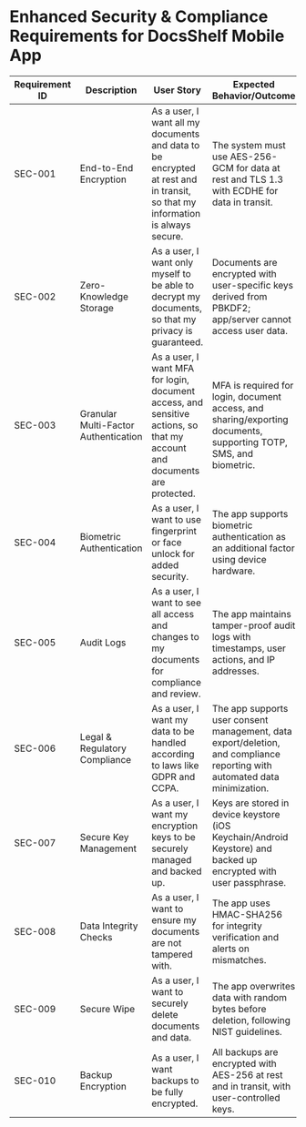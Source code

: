 # Enhanced Security & Compliance Requirements for DocsShelf Mobile App

| Requirement ID | Description                          | User Story                                                                                                                   | Expected Behavior/Outcome                                                                                                  |
| -------------- | ------------------------------------ | ---------------------------------------------------------------------------------------------------------------------------- | -------------------------------------------------------------------------------------------------------------------------- |
| SEC-001        | End-to-End Encryption                | As a user, I want all my documents and data to be encrypted at rest and in transit, so that my information is always secure. | The system must use AES-256-GCM for data at rest and TLS 1.3 with ECDHE for data in transit.                               |
| SEC-002        | Zero-Knowledge Storage               | As a user, I want only myself to be able to decrypt my documents, so that my privacy is guaranteed.                          | Documents are encrypted with user-specific keys derived from PBKDF2; app/server cannot access user data.                   |
| SEC-003        | Granular Multi-Factor Authentication | As a user, I want MFA for login, document access, and sensitive actions, so that my account and documents are protected.     | MFA is required for login, document access, and sharing/exporting documents, supporting TOTP, SMS, and biometric.          |
| SEC-004        | Biometric Authentication             | As a user, I want to use fingerprint or face unlock for added security.                                                      | The app supports biometric authentication as an additional factor using device hardware.                                   |
| SEC-005        | Audit Logs                           | As a user, I want to see all access and changes to my documents for compliance and review.                                   | The app maintains tamper-proof audit logs with timestamps, user actions, and IP addresses.                                 |
| SEC-006        | Legal & Regulatory Compliance        | As a user, I want my data to be handled according to laws like GDPR and CCPA.                                                | The app supports user consent management, data export/deletion, and compliance reporting with automated data minimization. |
| SEC-007        | Secure Key Management                | As a user, I want my encryption keys to be securely managed and backed up.                                                   | Keys are stored in device keystore (iOS Keychain/Android Keystore) and backed up encrypted with user passphrase.           |
| SEC-008        | Data Integrity Checks                | As a user, I want to ensure my documents are not tampered with.                                                              | The app uses HMAC-SHA256 for integrity verification and alerts on mismatches.                                              |
| SEC-009        | Secure Wipe                          | As a user, I want to securely delete documents and data.                                                                     | The app overwrites data with random bytes before deletion, following NIST guidelines.                                      |
| SEC-010        | Backup Encryption                    | As a user, I want backups to be fully encrypted.                                                                             | All backups are encrypted with AES-256 at rest and in transit, with user-controlled keys.                                  |
